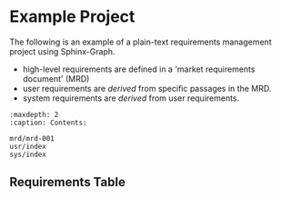 # Example Project

The following is an example of a plain-text requirements management project using Sphinx-Graph.

- high-level requirements are defined in a 'market requirements document' (MRD)
- user requirements are *derived* from specific passages in the MRD.
- system requirements are *derived* from user requirements.


```{toctree}
:maxdepth: 2
:caption: Contents:

mrd/mrd-001
usr/index
sys/index
```

## Requirements Table

```{vertex-table}
```
